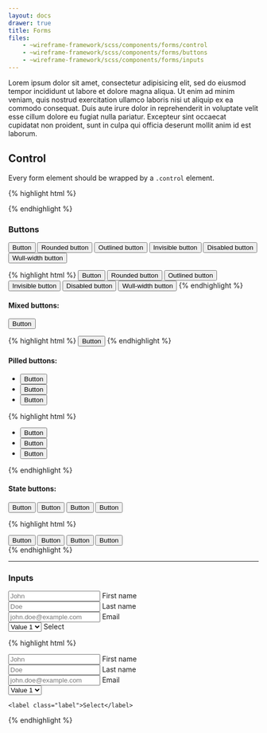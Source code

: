 ```yaml
---
layout: docs
drawer: true
title: Forms
files:
    - ~wireframe-framework/scss/components/forms/control
    - ~wireframe-framework/scss/components/forms/buttons
    - ~wireframe-framework/scss/components/forms/inputs
---
```


Lorem ipsum dolor sit amet, consectetur adipisicing elit, sed do eiusmod tempor incididunt ut labore et dolore magna aliqua. Ut enim ad minim veniam, quis nostrud exercitation ullamco laboris nisi ut aliquip ex ea commodo consequat. Duis aute irure dolor in reprehenderit in voluptate velit esse cillum dolore eu fugiat nulla pariatur. Excepteur sint occaecat cupidatat non proident, sunt in culpa qui officia deserunt mollit anim id est laborum.

## Control

Every form element should be wrapped by a `.control` element.

{% highlight html %}
<div class="control">
    <!-- Form elements… -->
</div>
{% endhighlight %}

### Buttons

<div class="control">
    <button class="button" role="button"><i class="icon fa fa-thumbs-o-up" aria-hidden="true"></i> Button</button>
    <button class="button is-rounded" role="button">Rounded button</button>
    <button class="button is-outline" role="button">Outlined button</button>
    <button class="button is-invisible" role="button">Invisible button</button>
    <button class="button is-disabled" role="button">Disabled button</button>
    <button class="button is-full" role="button">Wull-width button</button>
</div>

{% highlight html %}
<button class="button" role="button"><i class="icon fa fa-thumbs-o-up" aria-hidden="true"></i> Button</button>
<button class="button is-rounded" role="button">Rounded button</button>
<button class="button is-outline" role="button">Outlined button</button>
<button class="button is-invisible" role="button">Invisible button</button>
<button class="button is-disabled" role="button">Disabled button</button>
<button class="button is-full" role="button">Wull-width button</button>
{% endhighlight %}

#### Mixed buttons:

<div class="control">
    <button class="button is-rounded is-outline" role="button"><i class="icon fa fa-thumbs-o-up" aria-hidden="true"></i> Button</button>
</div>

{% highlight html %}
<button class="button is-rounded is-outline" role="button"><i class="icon fa fa-thumbs-o-up" aria-hidden="true"></i> Button</button>
{% endhighlight %}

#### Pilled buttons:

<ul class="list is-inline">
    <li><button class="button pill-left" role="button">Button</button></li>
    <li><button class="button" role="button">Button</button></li>
    <li><button class="button pill-right" role="button">Button</button></li>
</ul>

{% highlight html %}
<ul class="list is-inline">
    <li><button class="button pill-left" role="button">Button</button></li>
    <li><button class="button" role="button">Button</button></li>
    <li><button class="button pill-right" role="button">Button</button></li>
</ul>
{% endhighlight %}

#### State buttons:

<div class="control">
    <button class="button is-success" role="button">Button</button>
    <button class="button is-info" role="button">Button</button>
    <button class="button is-warning" role="button">Button</button>
    <button class="button is-danger" role="button">Button</button>
</div>

{% highlight html %}
<div class="control" role="button">
    <button class="button is-success" role="button">Button</button>
    <button class="button is-info" role="button">Button</button>
    <button class="button is-warning" role="button">Button</button>
    <button class="button is-danger" role="button">Button</button>
</div>
{% endhighlight %}

---

### Inputs

<div class="control is-small">
    <input class="input" placeholder="John" />
    <label class="label">First name</label>
</div>

<div class="control is-small">
    <input class="input" placeholder="Doe" />
    <label class="label">Last name</label>
</div>

<div class="control is-small">
    <input class="input" placeholder="john.doe@example.com" />
    <label class="label">Email</label>
</div>

<div class="control is-small">
    <select class="input">
        <option value="1">Value 1</option>
        <option value="2">Value 2</option>
        <option value="3">Value 3</option>
    </select>
    <label class="label">Select</label>
</div>

{% highlight html %}
<div class="control is-small">
    <input class="input" placeholder="John" />
    <label class="label">First name</label>
</div>

<div class="control is-small">
    <input class="input" placeholder="Doe" />
    <label class="label">Last name</label>
</div>

<div class="control is-small">
    <input class="input" placeholder="john.doe@example.com" />
    <label class="label">Email</label>
</div>

<div class="control is-small">
    <select class="input">
        <option value="1">Value 1</option>
        <option value="2">Value 2</option>
        <option value="3">Value 3</option>
    </select>

    <label class="label">Select</label>
</div>
{% endhighlight %}
